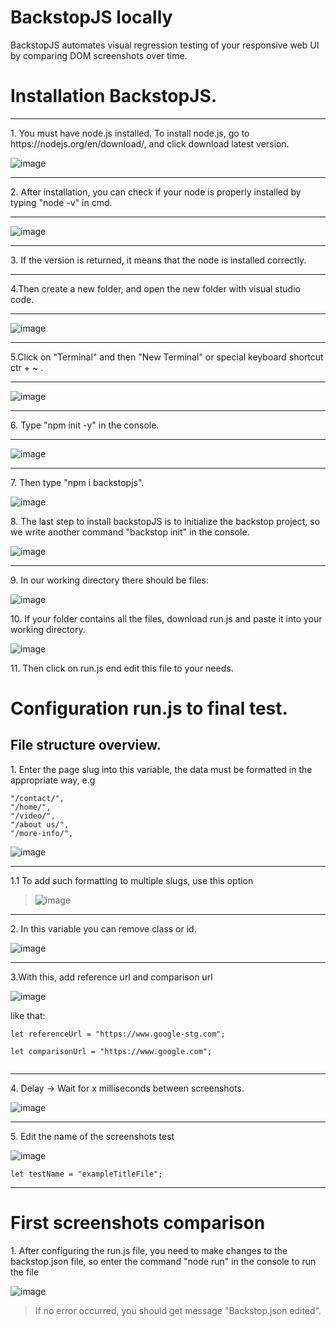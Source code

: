 # BackstopJS locally
BackstopJS automates visual regression testing of your responsive web UI by comparing DOM screenshots over time.


# Installation BackstopJS.

<hr>

<p>1. You must have node.js installed. To install node.js, go to https://nodejs.org/en/download/, and click download latest version.</p>

![image](https://user-images.githubusercontent.com/98982966/207054626-99b4a7b5-866e-41cf-97a8-149e83591681.png)

<hr>

<p>2. After installation, you can check if your node is properly installed by typing "node -v" in cmd.</p>

<hr>

![image](https://user-images.githubusercontent.com/98982966/207055948-0350d6ca-b63c-4a22-9477-42f737b72404.png)

<hr>

<p>3. If the version is returned, it means that the node is installed correctly.</p>

<hr>

<p>4.Then create a new folder, and open the new folder with visual studio code.</p>

<hr>

![image](https://user-images.githubusercontent.com/98982966/207054039-baeff9e5-8b18-4029-ab66-d9aa9356e9b7.png)

<hr>

<p>5.Click on "Terminal" and then "New Terminal" or special keyboard shortcut ctr + ~ .</p>

<hr>

![image](https://user-images.githubusercontent.com/98982966/207055066-88261ad0-8c12-4b62-a270-bcf8b91361bf.png)

<hr>

<p>6. Type "npm init -y" in the console.</p>

<hr>

![image](https://user-images.githubusercontent.com/98982966/207052447-54f31473-be0b-41b5-b0a5-51557f051fd9.png)


<hr>

<p>7. Then type "npm i backstopjs".</p>

![image](https://user-images.githubusercontent.com/98982966/207052584-aa5ebcca-b715-4114-8ba9-d1287569689b.png)


<p>8. The last step to install backstopJS is to initialize the backstop project, so we write another command "backstop init" in the console.</p>

![image](https://user-images.githubusercontent.com/98982966/207052781-55950f56-461f-415d-9dd3-356bbe1613ce.png)

<hr>

<p>9. In our working directory there should be files: </p>

![image](https://user-images.githubusercontent.com/98982966/207053190-4c8031c7-ef84-428c-ae93-a02f48a07e0c.png)

<p>10. If your folder contains all the files, download run.js and paste it into your working directory.</p>

![image](https://user-images.githubusercontent.com/98982966/207065713-d053044c-8b5f-4203-90d5-e22e817a4628.png)

<p>11. Then click on run.js end edit this file to your needs.</p>

# Configuration run.js to final test.

## File structure overview.

<p>1. Enter the page slug into this variable, the data must be formatted in the appropriate way, e.g </p>

```
"/contact/",
"/home/",
"/video/",
"/about us/",
"/more-info/",
```

![image](https://user-images.githubusercontent.com/98982966/207070278-35adf029-ce45-43ea-89d7-b7bcb4f396df.png)

<hr>

<p>1.1 To add such formatting to multiple slugs, use this option</p>

> ![image](https://user-images.githubusercontent.com/98982966/207071898-15804b1f-2702-48b9-8336-521fb2a5a77b.png)

<hr>

<p>2. In this variable you can remove class or id. </p>

![image](https://user-images.githubusercontent.com/98982966/207073313-47a03a26-22af-461a-9798-caaee84df29f.png)

<hr>

<p>3.With this, add reference url and comparison url</p>

![image](https://user-images.githubusercontent.com/98982966/207074586-82be4497-d859-40b4-8d05-144f0a74e523.png)

<p>like that:</p>

```
let referenceUrl = "https://www.google-stg.com";

let comparisonUrl = "https://www.google.com"; 
  
```
<hr>

<p>4. Delay -> Wait for x milliseconds between screenshots.</p>

![image](https://user-images.githubusercontent.com/98982966/207075473-4b9313db-d58d-4f9e-8e20-bae8eee42ce0.png)

<hr>

<p>5. Edit the name of the screenshots test</p>

![image](https://user-images.githubusercontent.com/98982966/207076459-331594c1-b0e9-400d-8d81-a3550a361c47.png)

```
let testName = "exampleTitleFile"; 
```
<hr>

# First screenshots comparison

<p>1. After configuring the run.js file, you need to make changes to the backstop.json file, so enter the command "node run" in the console to run the file</p>

![image](https://user-images.githubusercontent.com/98982966/207078247-b9002dd7-fc7e-48f8-8cd7-9a97ccb7f28e.png)

> If no error occurred, you should get message "Backstop.json edited".

